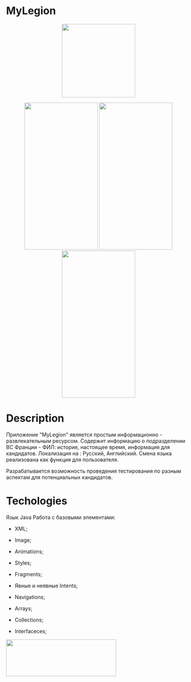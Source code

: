 # MyLegion

<p align="center">
  <img src="https://i.imgur.com/iRrVwsl.png" width="200" height ="200">
</p>

<p align="center">
   <img src="https://i.imgur.com/iKfsbB5.jpg" width="200" height ="400">
   <img src="https://i.imgur.com/51ar2OC.jpg" width="200" height ="400">
   <img src="https://i.imgur.com/Exj2UTJ.jpg" width="200" height ="400">
</p>

# Description

Приложение "MyLegion" является простым информационно - развлекательным ресурсом.
Содержит информацию о подразделении ВС Франции - ФИЛ: история, настоящее время, информация для кандидатов.
Локализация на : Русский, Английский. Смена языка реализована как функция для пользователя.

Разрабатывается возможность проведения тестирования по разным аспектам для потенциальных кандидатов.


# Techologies

Язык Java
Работа с базовыми элементами:
- XML;
- Image;
- Animations;
- Styles;
- Fragments;
- Явные и неявные Intents;
- Navigations;

- Arrays;
- Collections;
- Interfaceces;

[<img src="https://i.imgur.com/xEhOUii.png" width="300" height ="100" >](https://play.google.com/store/apps/details?id=com.frenchforeignlegion&hl=ru)
